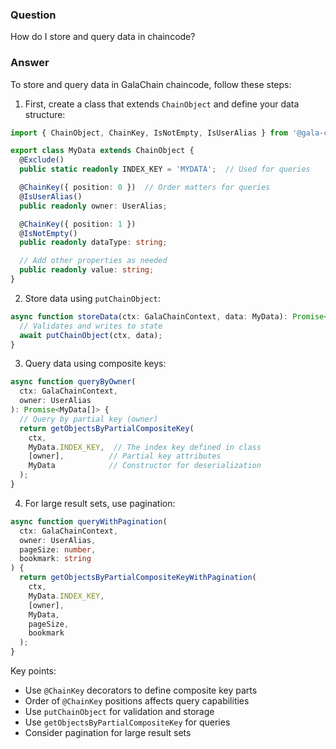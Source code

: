 ### Question


How do I store and query data in chaincode?


### Answer


To store and query data in GalaChain chaincode, follow these steps:

1. First, create a class that extends `ChainObject` and define your data structure:
```typescript
import { ChainObject, ChainKey, IsNotEmpty, IsUserAlias } from '@gala-chain/api';

export class MyData extends ChainObject {
  @Exclude()
  public static readonly INDEX_KEY = 'MYDATA';  // Used for queries

  @ChainKey({ position: 0 })  // Order matters for queries
  @IsUserAlias()
  public readonly owner: UserAlias;

  @ChainKey({ position: 1 })
  @IsNotEmpty()
  public readonly dataType: string;

  // Add other properties as needed
  public readonly value: string;
}
```

2. Store data using `putChainObject`:
```typescript
async function storeData(ctx: GalaChainContext, data: MyData): Promise<void> {
  // Validates and writes to state
  await putChainObject(ctx, data);
}
```

3. Query data using composite keys:
```typescript
async function queryByOwner(
  ctx: GalaChainContext,
  owner: UserAlias
): Promise<MyData[]> {
  // Query by partial key (owner)
  return getObjectsByPartialCompositeKey(
    ctx,
    MyData.INDEX_KEY,  // The index key defined in class
    [owner],          // Partial key attributes
    MyData            // Constructor for deserialization
  );
}
```

4. For large result sets, use pagination:
```typescript
async function queryWithPagination(
  ctx: GalaChainContext,
  owner: UserAlias,
  pageSize: number,
  bookmark: string
) {
  return getObjectsByPartialCompositeKeyWithPagination(
    ctx,
    MyData.INDEX_KEY,
    [owner],
    MyData,
    pageSize,
    bookmark
  );
}
```

Key points:
- Use `@ChainKey` decorators to define composite key parts
- Order of `@ChainKey` positions affects query capabilities
- Use `putChainObject` for validation and storage
- Use `getObjectsByPartialCompositeKey` for queries
- Consider pagination for large result sets